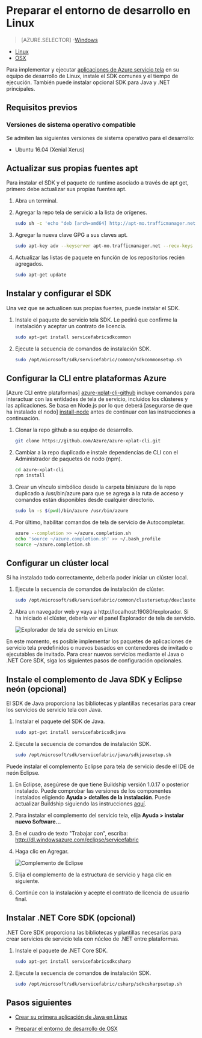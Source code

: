 <properties
   pageTitle="Configurar el entorno de desarrollo en Linux | Microsoft Azure"
   description="Instale el SDK y el tiempo de ejecución y crear un clúster de desarrollo local en Linux. Después de completar esta configuración, estará listo para generar aplicaciones."
   services="service-fabric"
   documentationCenter=".net"
   authors="seanmck"
   manager="timlt"
   editor=""/>

<tags
   ms.service="service-fabric"
   ms.devlang="dotNet"
   ms.topic="get-started-article"
   ms.tgt_pltfrm="NA"
   ms.workload="NA"
   ms.date="09/26/2016"
   ms.author="seanmck"/>

# <a name="prepare-your-development-environment-on-linux"></a>Preparar el entorno de desarrollo en Linux


> [AZURE.SELECTOR]
-[Windows](service-fabric-get-started.md)
- [Linux](service-fabric-get-started-linux.md)
- [OSX](service-fabric-get-started-mac.md)

 Para implementar y ejecutar [aplicaciones de Azure servicio tela](service-fabric-application-model.md) en su equipo de desarrollo de Linux, instale el SDK comunes y el tiempo de ejecución. También puede instalar opcional SDK para Java y .NET principales.

## <a name="prerequisites"></a>Requisitos previos
### <a name="supported-operating-system-versions"></a>Versiones de sistema operativo compatible
Se admiten las siguientes versiones de sistema operativo para el desarrollo:

- Ubuntu 16.04 (Xenial Xerus)

## <a name="update-your-apt-sources"></a>Actualizar sus propias fuentes apt

Para instalar el SDK y el paquete de runtime asociado a través de apt get, primero debe actualizar sus propias fuentes apt.

1. Abra un terminal.
2. Agregar la repo tela de servicio a la lista de orígenes.

    ```bash
    sudo sh -c 'echo "deb [arch=amd64] http://apt-mo.trafficmanager.net/repos/servicefabric/ trusty main" > /etc/apt/sources.list.d/servicefabric.list'
    ```

3. Agregar la nueva clave GPG a sus claves apt.

    ```bash
    sudo apt-key adv --keyserver apt-mo.trafficmanager.net --recv-keys 417A0893
    ```

4. Actualizar las listas de paquete en función de los repositorios recién agregados.

    ```bash
    sudo apt-get update
    ```

## <a name="install-and-set-up-the-sdk"></a>Instalar y configurar el SDK

Una vez que se actualicen sus propias fuentes, puede instalar el SDK.

1. Instale el paquete de servicio tela SDK. Le pedirá que confirme la instalación y aceptar un contrato de licencia.

    ```bash
    sudo apt-get install servicefabricsdkcommon
    ```

2. Ejecute la secuencia de comandos de instalación SDK.

    ```bash
    sudo /opt/microsoft/sdk/servicefabric/common/sdkcommonsetup.sh
    ```

## <a name="set-up-the-azure-cross-platform-cli"></a>Configurar la CLI entre plataformas Azure

[Azure CLI entre plataformas] [ azure-xplat-cli-github] incluye comandos para interactuar con las entidades de tela de servicio, incluidos los clústeres y las aplicaciones. Se basa en Node.js por lo que deberá [asegurarse de que ha instalado el nodo] [ install-node] antes de continuar con las instrucciones a continuación.

1. Clonar la repo github a su equipo de desarrollo.

    ```bash
    git clone https://github.com/Azure/azure-xplat-cli.git
    ```

2. Cambiar a la repo duplicado e instale dependencias de CLI con el Administrador de paquetes de nodo (npm).

    ```bash
    cd azure-xplat-cli
    npm install
    ```

3. Crear un vínculo simbólico desde la carpeta bin/azure de la repo duplicado a /usr/bin/azure para que se agrega a la ruta de acceso y comandos están disponibles desde cualquier directorio.

    ```bash
    sudo ln -s $(pwd)/bin/azure /usr/bin/azure
    ```

4. Por último, habilitar comandos de tela de servicio de Autocompletar.

    ```bash
    azure --completion >> ~/azure.completion.sh
    echo 'source ~/azure.completion.sh' >> ~/.bash_profile
    source ~/azure.completion.sh
    ```

## <a name="set-up-a-local-cluster"></a>Configurar un clúster local

Si ha instalado todo correctamente, debería poder iniciar un clúster local.

1. Ejecute la secuencia de comandos de instalación de clúster.

    ```bash
    sudo /opt/microsoft/sdk/servicefabric/common/clustersetup/devclustersetup.sh
    ```

2. Abra un navegador web y vaya a http://localhost:19080/explorador. Si ha iniciado el clúster, debería ver el panel Explorador de tela de servicio.

    ![Explorador de tela de servicio en Linux][sfx-linux]

En este momento, es posible implementar los paquetes de aplicaciones de servicio tela predefinidos o nuevos basados en contenedores de invitado o ejecutables de invitado. Para crear nuevos servicios mediante el Java o .NET Core SDK, siga los siguientes pasos de configuración opcionales.

## <a name="install-the-java-sdk-and-eclipse-neon-plugin-optional"></a>Instale el complemento de Java SDK y Eclipse neón (opcional)

El SDK de Java proporciona las bibliotecas y plantillas necesarias para crear los servicios de servicio tela con Java.

1. Instalar el paquete del SDK de Java.

    ```bash
    sudo apt-get install servicefabricsdkjava
    ```

2. Ejecute la secuencia de comandos de instalación SDK.

    ```bash
    sudo /opt/microsoft/sdk/servicefabric/java/sdkjavasetup.sh
    ```

Puede instalar el complemento Eclipse para tela de servicio desde el IDE de neón Eclipse.

1. En Eclipse, asegúrese de que tiene Buildship versión 1.0.17 o posterior instalado. Puede comprobar las versiones de los componentes instalados eligiendo **Ayuda > detalles de la instalación**. Puede actualizar Buildship siguiendo las instrucciones [aquí][buildship-update].

2. Para instalar el complemento del servicio tela, elija **Ayuda > instalar nuevo Software...**

3. En el cuadro de texto "Trabajar con", escriba: http://dl.windowsazure.com/eclipse/servicefabric

4. Haga clic en Agregar.

    ![Complemento de Eclipse][sf-eclipse-plugin]

5. Elija el complemento de la estructura de servicio y haga clic en siguiente.

6. Continúe con la instalación y acepte el contrato de licencia de usuario final.

## <a name="install-the-net-core-sdk-optional"></a>Instalar .NET Core SDK (opcional)

.NET Core SDK proporciona las bibliotecas y plantillas necesarias para crear servicios de servicio tela con núcleo de .NET entre plataformas.

1. Instale el paquete de .NET Core SDK.

    ```bash
    sudo apt-get install servicefabricsdkcsharp
    ```

2. Ejecute la secuencia de comandos de instalación SDK.

    ```bash
    sudo /opt/microsoft/sdk/servicefabric/csharp/sdkcsharpsetup.sh
    ```

## <a name="next-steps"></a>Pasos siguientes

- [Crear su primera aplicación de Java en Linux](service-fabric-create-your-first-linux-application-with-java.md)

- [Preparar el entorno de desarrollo de OSX](service-fabric-get-started-mac.md)


<!-- Links -->

[azure-xplat-cli-github]: https://github.com/Azure/azure-xplat-cli
[install-node]: https://nodejs.org/en/download/package-manager/#installing-node-js-via-package-manager
[buildship-update]: https://projects.eclipse.org/projects/tools.buildship

<!--Images -->

[sf-eclipse-plugin]: ./media/service-fabric-get-started-linux/service-fabric-eclipse-plugin.png
[sfx-linux]: ./media/service-fabric-get-started-linux/sfx-linux.png
